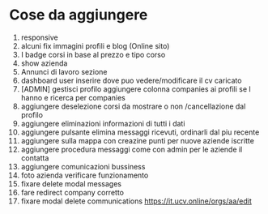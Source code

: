 # Cose da aggiungere

1. responsive
2. alcuni fix immagini profili e blog (Online sito)
3. I badge corsi in base al prezzo e tipo corso 
8. show azienda
9. Annunci di lavoro sezione
10. dashboard user inserire dove puo vedere/modificare il cv caricato
11.  [ADMIN] gestisci profilo aggiungere colonna companies ai profili se l hanno e ricerca per companies
12. aggiungere deselezione corsi da mostrare o non /cancellazione dal profilo
13. aggiungere eliminazioni informazioni di tutti i dati
15. aggiungere pulsante elimina messaggi ricevuti, ordinarli dal piu recente
16. aggiungere sulla mappa con creazine punti per nuove aziende iscritte
17. aggiungere procedura messaggi come con admin per le aziende il contatta
18. aggiungere comunicazioni bussiness
19. foto azienda verificare funzionamento
20. fixare delete modal messages
21. fare redirect company corretto
22. fixare  modal delete communications
https://it.ucv.online/orgs/aa/edit

